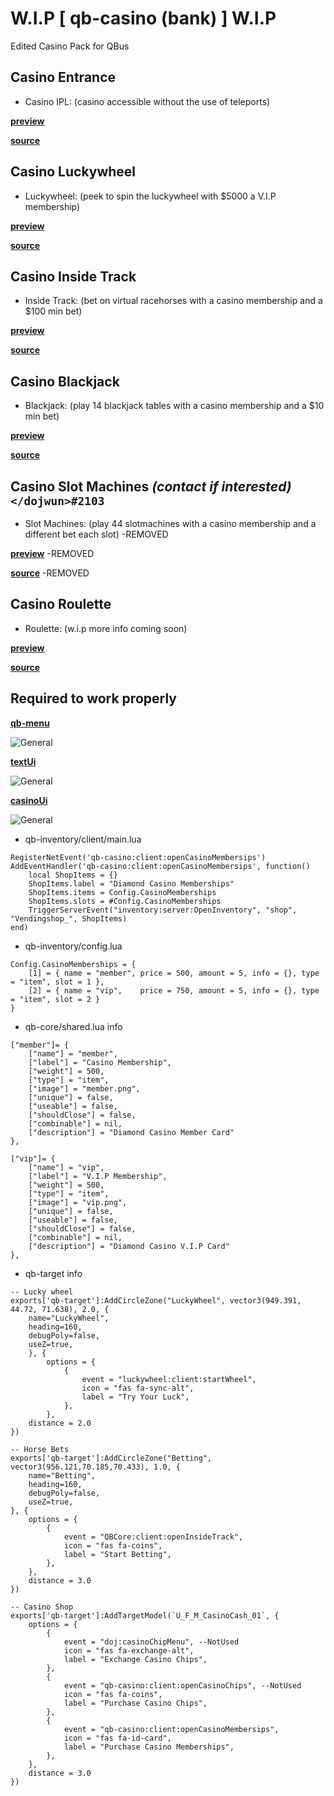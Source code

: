 # W.I.P [ qb-casino (bank) ] W.I.P


Edited Casino Pack for QBus



## Casino Entrance
- Casino IPL: (casino accessible without the use of teleports)

**[preview](https://streamable.com/jem98k)**

**[source](https://forum.cfx.re/t/cayo-perico-casino-dlc-ipl-loader/2099391)**

## Casino Luckywheel
- Luckywheel: (peek to spin the luckywheel with $5000 a V.I.P membership)

**[preview](https://streamable.com/ucv48w)**

**[source](https://github.com/Sn0wBiT/esx_tpnrp_luckywheel)**



## Casino Inside Track
- Inside Track: (bet on virtual racehorses with a casino membership and a $100 min bet)
 
**[preview](https://streamable.com/m5eyk)**

**[source](https://github.com/MRV6/mp_insidetrack)**

## Casino Blackjack
- Blackjack: (play 14 blackjack tables with a casino membership and a $10 min bet)

**[preview](https://streamable.com/jpabhl)**

**[source](https://github.com/Xinerki/kgv-blackjack)**


## Casino Slot Machines *(contact if interested)* ```</dojwun>#2103```
- Slot Machines: (play 44 slotmachines with a casino membership and a different bet each slot) -REMOVED

**[preview](https://streamable.com/5xwkki)** -REMOVED

**[source](https://forum.cfx.re/t/qb-casino-slots-machine-with-sounds/4766305)** -REMOVED


## Casino Roulette
- Roulette: (w.i.p more info coming soon)

**[preview](https://streamable.com/85vjqc)**

**[source](https://forum.cfx.re/t/standalone-paid-aquiver-casino-roulette/2925508)**

## Required to work properly
**[qb-menu](https://github.com/qbcore-framework/qb-menu)**

![General](https://i.imgur.com/hDbTfbt.png)

**[textUi](https://github.com/dojwun/textUi)**

![General](https://i.imgur.com/ywWq9sT.png)


**[casinoUi](https://github.com/dojwun/casinoUi)**

![General](https://i.imgur.com/9fPvYyv.png)


- qb-inventory/client/main.lua
```
RegisterNetEvent('qb-casino:client:openCasinoMembersips')
AddEventHandler('qb-casino:client:openCasinoMembersips', function()
    local ShopItems = {}
    ShopItems.label = "Diamond Casino Memberships"
    ShopItems.items = Config.CasinoMemberships
    ShopItems.slots = #Config.CasinoMemberships
    TriggerServerEvent("inventory:server:OpenInventory", "shop", "Vendingshop_", ShopItems)
end)
```
- qb-inventory/config.lua
```
Config.CasinoMemberships = {
    [1] = { name = "member", price = 500, amount = 5, info = {}, type = "item", slot = 1 },
    [2] = { name = "vip",    price = 750, amount = 5, info = {}, type = "item", slot = 2 }
}
```

- qb-core/shared.lua info
```
["member"]= {
    ["name"] = "member",
    ["label"] = "Casino Membership",
    ["weight"] = 500,
    ["type"] = "item",
    ["image"] = "member.png",
    ["unique"] = false,
    ["useable"] = false,
    ["shouldClose"] = false,
    ["combinable"] = nil,
    ["description"] = "Diamond Casino Member Card"
},

["vip"]= {
    ["name"] = "vip",
    ["label"] = "V.I.P Membership",
    ["weight"] = 500,
    ["type"] = "item",
    ["image"] = "vip.png",
    ["unique"] = false,
    ["useable"] = false,
    ["shouldClose"] = false,
    ["combinable"] = nil,
    ["description"] = "Diamond Casino V.I.P Card"
},
```
- qb-target info
```
-- Lucky wheel
exports['qb-target']:AddCircleZone("LuckyWheel", vector3(949.391, 44.72, 71.638), 2.0, {
    name="LuckyWheel",
    heading=160,
    debugPoly=false,
    useZ=true,
    }, {
        options = {
            {
                event = "luckywheel:client:startWheel",
                icon = "fas fa-sync-alt",
                label = "Try Your Luck",
            },
        },
    distance = 2.0 
})

-- Horse Bets
exports['qb-target']:AddCircleZone("Betting", vector3(956.121,70.185,70.433), 1.0, {
    name="Betting",
    heading=160,
    debugPoly=false,
    useZ=true,
}, {
    options = {
        {
            event = "QBCore:client:openInsideTrack",
            icon = "fas fa-coins",
            label = "Start Betting",
        },
    },
    distance = 3.0 
})

-- Casino Shop
exports['qb-target']:AddTargetModel(`U_F_M_CasinoCash_01`, {
	options = {
        { 
            event = "doj:casinoChipMenu", --NotUsed
            icon = "fas fa-exchange-alt",
            label = "Exchange Casino Chips", 
        },
        {
            event = "qb-casino:client:openCasinoChips", --NotUsed
            icon = "fas fa-coins",
            label = "Purchase Casino Chips", 
        },
        {
            event = "qb-casino:client:openCasinoMembersips", 
            icon = "fas fa-id-card",
            label = "Purchase Casino Memberships", 
        },
	},
	distance = 3.0 
})
```


